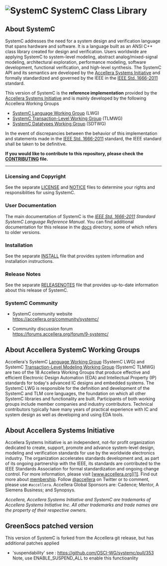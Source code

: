 ![SystemC][logo]
SystemC Class Library
=====================

About SystemC
-------------

  SystemC addresses the need for a system design and verification language that
  spans hardware and software.  It is a language built as an ANSI C++ class
  library created for design and verification.  Users worldwide are applying
  SystemC to system-level modeling, abstract analog/mixed-signal modeling,
  architectural exploration, performance modeling, software development,
  functional verification, and high-level synthesis.  The SystemC API and
  its semantics are developed by the [Accellera Systems Initiative][1] and
  formally standardized and governed by the IEEE in the
  [IEEE Std. 1666-2011][2] standard.

  This version of SystemC is the **reference implementation** provided by
  the [Accellera Systems Initiative][1] and is mainly developed by the following
  Accellera Working Groups

  * [SystemC Language Working Group][3] (LWG)
  * [SystemC Transaction-Level Working Group][4] (TLMWG)
  * [SystemC Datatypes Working Group][5] (SDTWG)

  In the event of discrepancies between the behavior of this implementation and
  statements made in the [IEEE Std. 1666-2011][2] standard, the IEEE standard
  shall be taken to be definitive.

  **If you would like to contribute to this repository,
    please check the [CONTRIBUTING](CONTRIBUTING.md) file.**

-------------------------------------------------------------------------------

### Licensing and Copyright

  See the separate [LICENSE](LICENSE) and [NOTICE](NOTICE) files to determine
  your rights and responsiblities for using SystemC.

### User Documentation

  The main documentation of SystemC is the _[IEEE Std. 1666-2011][2]
  Standard SystemC Language Reference Manual_.
  You can find additional documentation for this release in the
  [docs](docs) directory, some of which refers to older versions.

### Installation

  See the separate [INSTALL](INSTALL.md) file that provides system
  information and installation instructions.

### Release Notes

  See the separate [RELEASENOTES](RELEASENOTES) file that provides
  up-to-date information about this release of SystemC.

### SystemC Community

  * SystemC community website  
    https://accellera.org/community/systemc/

  * Community discussion forum  
    https://forums.accellera.org/forum/9-systemc/

About Accellera SystemC Working Groups
--------------------------------------

  Accellera's SystemC [Language Working Group][3] (SystemC LWG) and SystemC
  [Transaction-Level Modeling Working Group][4] (SystemC TLMWG) are two of the
  18 Accellera Working Groups that produce effective and efficient Electronic
  Design Automation (EDA) and Intellectual Property (IP) standards for today's
  advanced IC designs and embedded systems.  The SystemC LWG is responsible for
  the definition and development of the SystemC and TLM core languages, the
  foundation on which all other SystemC libraries and functionality are built.
  Participants of both working groups include member companies and industry
  contributors. Technical contributors typically have many years of practical
  experience with IC and system design as well as developing and using EDA
  tools.

About Accellera Systems Initiative
----------------------------------

  Accellera Systems Initiative is an independent, not-for profit organization
  dedicated to create, support, promote and advance system-level design,
  modeling and verification standards for use by the worldwide electronics
  industry.  The organization accelerates standards development and, as part of
  its ongoing partnership with the IEEE, its standards are contributed to the
  IEEE Standards Association for formal standardization and ongoing change
  control.  For more information, please visit [www.accellera.org][1].  Find out
  more about [membership][6]. Follow [@accellera][7] on Twitter or to comment,
  please use `#accellera`.  Accellera Global Sponsors are: Cadence; Mentor, A
  Siemens Business; and Synopsys.

_Accellera, Accellera Systems Initiative and SystemC are trademarks of
 Accellera Systems Initiative Inc. All other trademarks and trade names
 are the property of their respective owners._

GreenSocs patched version
-------------------------
  This version of SystemC is forked from the Accellera git release, but has additional patches applied
  * 'suspendability' see : https://github.com/OSCI-WG/systemc/pull/353
  Note, use ENABLE_SUSPEND_ALL to enable this functioanlity

[1]: https://accellera.org
[2]: https://ieeexplore.ieee.org/document/6134619/
[3]: https://accellera.org/activities/working-groups/systemc-language
[4]: https://accellera.org/activities/working-groups/systemc-tlm
[5]: https://accellera.org/activities/working-groups/systemc-datatypes
[6]: https://accellera.org/about/join/
[7]: https://twitter.com/accellera
[logo]: https://www.accellera.org/images/about/policies/logos/logo_systemc.gif

